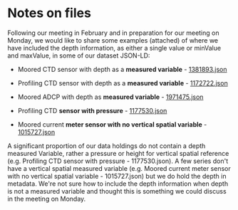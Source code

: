 # Notes on files


Following our meeting in February and in preparation for our meeting on Monday, we would like to share some examples (attached) of where we have included the depth information, as either a single value or minValue and maxValue, in some of our dataset JSON-LD:

* Moored CTD sensor with depth as a **measured variable** - [1381893.json](./1381893.json)
* Profiling CTD sensor with depth as a **measured variable** - [1172722.json](./1172722.json)
* Moored ADCP with depth as **measured variable** - [1971475.json](./1971475.json) 

* Profiling CTD **sensor with pressure** - [1177530.json](./1177530.json)
* Moored current **meter sensor with no vertical spatial variable** - [1015727.json](./1015727.json)

A significant proportion of our data holdings do not contain a depth measured Variable, 
rather a pressure or height for vertical spatial reference 
(e.g. Profiling CTD sensor with pressure - 1177530.json). A few series don't have a 
vertical spatial measured variable (e.g. Moored current meter sensor with no vertical 
spatial variable - 1015727.json) but we do hold the depth in metadata. We're not sure how to 
include the depth information when depth is not a measured variable and thought this is something we could discuss in the meeting on Monday. 

 

